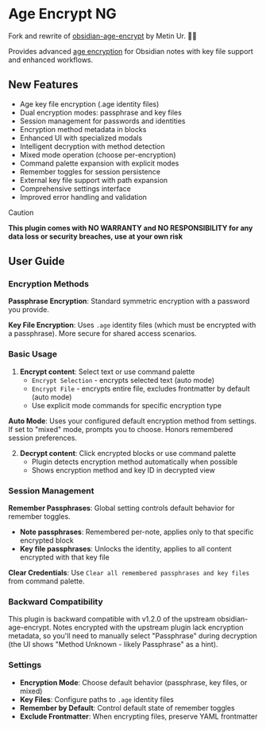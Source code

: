 # Age Encrypt NG

Fork and rewrite of [obsidian-age-encrypt](https://github.com/mr-1311/obsidian-age-encrypt) by Metin Ur. 🙏🏻  

Provides advanced [age encryption](https://github.com/FiloSottile/age) for Obsidian notes with key file support and enhanced workflows.

## New Features
- Age key file encryption (.age identity files)
- Dual encryption modes: passphrase and key files
- Session management for passwords and identities
- Encryption method metadata in blocks
- Enhanced UI with specialized modals
- Intelligent decryption with method detection
- Mixed mode operation (choose per-encryption)
- Command palette expansion with explicit modes
- Remember toggles for session persistence
- External key file support with path expansion
- Comprehensive settings interface
- Improved error handling and validation

> [!CAUTION]
> **This plugin comes with NO WARRANTY and NO RESPONSIBILITY for any data loss or security breaches, use at your own risk**

## User Guide

### Encryption Methods

**Passphrase Encryption**: Standard symmetric encryption with a password you provide.

**Key File Encryption**: Uses `.age` identity files (which must be encrypted with a passphrase). More secure for shared access scenarios.

### Basic Usage

1. **Encrypt content**: Select text or use command palette
   - `Encrypt Selection` - encrypts selected text (auto mode)
   - `Encrypt File` - encrypts entire file, excludes frontmatter by default (auto mode)
   - Use explicit mode commands for specific encryption type

**Auto Mode**: Uses your configured default encryption method from settings. If set to "mixed" mode, prompts you to choose. Honors remembered session preferences.

2. **Decrypt content**: Click encrypted blocks or use command palette
   - Plugin detects encryption method automatically when possible
   - Shows encryption method and key ID in decrypted view

### Session Management

**Remember Passphrases**: Global setting controls default behavior for remember toggles.

- **Note passphrases**: Remembered per-note, applies only to that specific encrypted block
- **Key file passphrases**: Unlocks the identity, applies to all content encrypted with that key file

**Clear Credentials**: Use `Clear all remembered passphrases and key files` from command palette.

### Backward Compatibility

This plugin is backward compatible with v1.2.0 of the upstream obsidian-age-encrypt. Notes encrypted with the upstream plugin lack encryption metadata, so you'll need to manually select "Passphrase" during decryption (the UI shows "Method Unknown - likely Passphrase" as a hint).

### Settings

- **Encryption Mode**: Choose default behavior (passphrase, key files, or mixed)
- **Key Files**: Configure paths to `.age` identity files
- **Remember by Default**: Control default state of remember toggles
- **Exclude Frontmatter**: When encrypting files, preserve YAML frontmatter

<!--
Original README content commented out for later rewrite:

![](./docs/showcase.gif)

## Features
- Encrypt whole file or selected text using age encryption
- View and edit decrypted content in memory without writing to disk
- Compatible with age CLI tool for external decryption
- Hints can be added to encrypted content

## Usage
Call `Encrypt Selection` command to encrypt selected text or `Encrypt File` to encrypt the entire file from the command palette.

## Security Notes
- Decrypted content is only held in memory
- No automatic writing of decrypted content to disk
- Makes symmetric encryption with a given passphrase, if you lose your passphrase, you lose your data FOREVER
- Based on your vault sync method, your secrets may get synced before you can decrypt them
- Regular backups of your notes are recommended

## Manual Decryption
Encrypted content is stored in code blocks with language set to `age`. For example:
```age
-----BEGIN AGE ENCRYPTED FILE-----
YWdlLWVuY3J5cHRpb24ub3JnL3YxCi0+IHNjcnlwdCBrUWE0cmIxOFA3NUNXK3d1
V25pT1Z3IDE4ClBaMFY5NWc3bjZIMUxSNHRYSm9FUHMxamdsWjJ3UlhPZjM0R1pm
WFEzOEkKLS0tIHkwaFZNbmQybndaa2dxMkpxdUpOR01uZUQwK21oaSszai9hWnB3
ejJHaW8KxIr7k/vxvgqX0Dqun83t1yyupFW4JOYLzS9uwRSo5OxhCqf88SvxXbs=
-----END AGE ENCRYPTED FILE-----
```
You can always save this to a file and decrypt your content using the age CLI tool:
```bash
# Install age CLI tool first
age -d secret.age
```


## License
MIT License
-->
